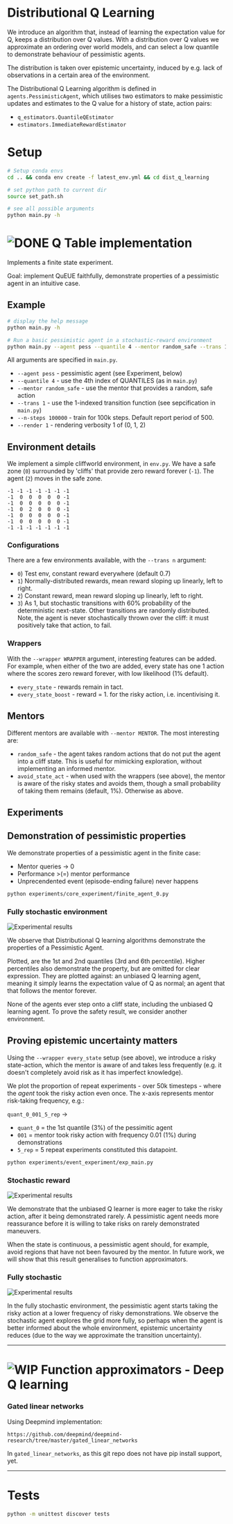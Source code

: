 # Distributional Q Learning

We introduce an algorithm that, instead of learning the expectation value for Q,
keeps a distribution over Q values. With a distribution over Q values we approximate an ordering
over world models, and can select a low quantile to demonstrate behaviour of pessimistic agents.

The distribution is taken over epistemic uncertainty, induced by e.g. lack of observations
in a certain area of the environment.

The Distributional Q Learning algorithm is defined in `agents.PessimisticAgent`,
which utilises two estimators to make pessimistic updates and estimates to the Q value
for a history of state, action pairs:
- `q_estimators.QuantileQEstimator`
- `estimators.ImmediateRewardEstimator`

# Setup

```bash
# Setup conda envs
cd .. && conda env create -f latest_env.yml && cd dist_q_learning

# set python path to current dir
source set_path.sh

# see all possible arguments
python main.py -h
```

# ![DONE](https://via.placeholder.com/100x40/008000/FFFFFF?text=DONE) Q Table implementation

Implements a finite state experiment.

Goal: implement QuEUE faithfully, demonstrate properties of a pessimistic agent in an intuitive case.

## Example

```bash
# display the help message
python main.py -h

# Run a basic pessimistic agent in a stochastic-reward environment
python main.py --agent pess --quantile 4 --mentor random_safe --trans 1 --n-steps 100000 --render 1
```
All arguments are specified in `main.py`.

- `--agent pess` - pessimistic agent (see Experiment, below)
- `--quantile 4` - use the 4th index of QUANTILES (as in `main.py`)
- `--mentor random_safe` - use the mentor that provides a random, safe action
- `--trans 1` - use the 1-indexed transition function (see sepcification in `main.py`)
- `--n-steps 100000` - train for 100k steps. Default report period of 500.
- `--render 1` - rendering verbosity 1 of (0, 1, 2)

## Environment details

We implement a simple cliffworld environment, in `env.py`.
We have a safe zone (`0`) surrounded by 'cliffs' that provide zero reward forever (`-1`).
The agent (`2`) moves in the safe zone.
```
-1 -1 -1 -1 -1 -1 -1
-1  0  0  0  0  0 -1
-1  0  0  0  0  0 -1
-1  0  2  0  0  0 -1
-1  0  0  0  0  0 -1
-1  0  0  0  0  0 -1
-1 -1 -1 -1 -1 -1 -1
```

### Configurations

There are a few environments available, with the `--trans n` argument:

- `0`) Test env, constant reward everywhere (default 0.7)
- `1`) Normally-distributed rewards, mean reward sloping up linearly, left to right.
- `2`) Constant reward, mean reward sloping up linearly, left to right.
- `3`) As 1, but stochastic transitions with 60% probability of the deterministic next-state.
  Other transitions are randomly distributed. Note, the agent is never stochastically thrown over the cliff:
  it must positively take that action, to fail.
  
### Wrappers

With the `--wrapper WRAPPER` argument, interesting features can be added. For example, when either of the two are added,
every state has one 1 action where the scores zero reward forever, with low likelihood (1% default).

- `every_state` - rewards remain in tact.
- `every_state_boost` - reward = 1. for the risky action, i.e. incentivising it.

## Mentors

Different mentors are available with `--mentor MENTOR`. The most interesting are:

- `random_safe` - the agent takes random actions that do not put the agent into a cliff state. This is useful for
  mimicking exploration, without implementing an informed mentor.
- `avoid_state_act` - when used with the wrappers (see above), the mentor is aware of the risky states and avoids them,
  though a small probability of taking them remains (default, 1%). Otherwise as above.

## Experiments

## Demonstration of pessimistic properties

We demonstrate properties of a pessimistic agent in the finite case:

- Mentor queries -> 0
- Performance >(=) mentor performance
- Unprecendented event (episode-ending failure) never happens

```bash
python experiments/core_experiment/finite_agent_0.py
```

### Fully stochastic environment

![Experimental results](experiments/saved_results/trans_3_horizon_inf_agent_pess_mentor_avoid_state_act_wrapper_every_state_report_every_n_100_steps_100000_init_zero_True_state_len_7_sampling_strat_random_batch_size_20_update_freq_10_learning_rate_0.5.png "Performance result for pessimistic agent")

We observe that Distributional Q learning algorithms demonstrate the properties of a Pessimistic Agent.

Plotted, are the 1st and 2nd quantiles (3rd and 6th percentile). Higher percentiles also demonstrate the property,
but are omitted for clear expression. They are plotted against: an unbiased Q learning agent, meaning it simply learns
the expectation value of Q as normal; an agent that that follows the mentor forever.

None of the agents ever step onto a cliff state, including the unbiased Q learning agent. To prove the
safety result, we consider another environment.

## Proving epistemic uncertainty matters

Using the `--wrapper every_state` setup (see above), we introduce a risky state-action, which the mentor is aware of
and takes less frequently (e.g. it doesn't completely avoid risk as it has imperfect knowledge).

We plot the proportion of repeat experiments - over 50k timesteps - where the _agent_ took the risky action even once.
The x-axis represents mentor risk-taking frequency, e.g.:

`quant_0_001_5_rep` ->

- `quant_0` = the 1st quantile (3%) of  the pessimitic agent
- `001` = mentor took risky action with frequency 0.01 (1%) during demonstrations
- `5_rep` = 5 repeat experiments constituted this datapoint.

```bash
python experiments/event_experiment/exp_main.py
```

### Stochastic reward
![Experimental results](experiments/saved_results/final_trans_1.png "Safety result for pessimistic agent - stochastic R")

We demonstrate that the unbiased Q learner is more eager to take the risky action, after it being demonstrated rarely.
A pessimistic agent needs more reassurance before it is willing to take risks on rarely demonstrated maneuvers.

When the state is continuous, a pessimistic agent should, for example, avoid regions that have not been favoured by
the mentor. In future work, we will show that this result generalises to function approximators.

### Fully stochastic
![Experimental results](experiments/saved_results/final_trans_3.png "Safety result for pessimistic agent - fully stochastic")

In the fully stochastic environment, the pessimistic agent starts taking the risky action at a lower
frequency of risky demonstrations. We observe the stochastic agent explores the grid more fully, so perhaps when the
agent is better informed about the whole environment, epistemic uncertainty reduces (due to the way we approximate the
transition uncertainty).

---
# ![WIP](https://via.placeholder.com/100x40/FF7B00/FFFFFFF?text=WIP) Function approximators - Deep Q learning

### Gated linear networks

Using Deepmind implementation:

`https://github.com/deepmind/deepmind-research/tree/master/gated_linear_networks`

In `gated_linear_networks`, as this git repo does not have pip install support, yet.

---
# Tests

```bash
python -m unittest discover tests
```
